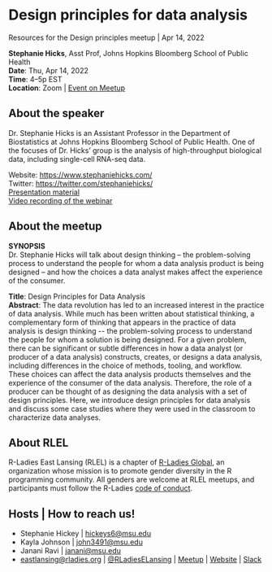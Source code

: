 # Design principles for data analysis
Resources for the Design principles meetup | Apr 14, 2022

**Stephanie Hicks**, Asst Prof, Johns Hopkins Bloomberg School of Public Health <br>
**Date**: Thu, Apr 14, 2022 <br>
**Time**: 4–5p EST <br>
**Location**: Zoom | [Event on Meetup](https://www.meetup.com/rladies-east-lansing/events/284104809)

## About the speaker
Dr. Stephanie Hicks is an Assistant Professor in the Department of Biostatistics at Johns Hopkins Bloomberg School of Public Health. One of the focuses of Dr. Hicks’ group is the analysis of high-throughput biological data, including single-cell RNA-seq data.

Website: https://www.stephaniehicks.com/ <br>
Twitter: https://twitter.com/stephaniehicks/ <br>
[Presentation material](https://github.com/rladies-eastlansing/2022-design_principles/blob/main/20220414-StephanieHicks-design_principles_data_analysis.pdf) <br>
[Video recording of the webinar](https://youtu.be/gicef6KeqpA)

## About the meetup
**SYNOPSIS** <br>
Dr. Stephanie Hicks will talk about design thinking – the problem-solving process to understand the people for whom a data analysis product is being designed – and how the choices a data analyst makes affect the experience of the consumer.

**Title**: Design Principles for Data Analysis <br>
**Abstract**: The data revolution has led to an increased interest in the practice of data analysis. While much has been written about statistical thinking, a complementary form of thinking that appears in the practice of data analysis is design thinking -- the problem-solving process to understand the people for whom a solution is being designed. For a given problem, there can be significant or subtle differences in how a data analyst (or producer of a data analysis) constructs, creates, or designs a data analysis, including differences in the choice of methods, tooling, and workflow. These choices can affect the data analysis products themselves and the experience of the consumer of the data analysis. Therefore, the role of a producer can be thought of as designing the data analysis with a set of design principles. Here, we introduce design principles for data analysis and discuss some case studies where they were used in the classroom to characterize data analyses.

## About RLEL
R-Ladies East Lansing (RLEL) is a chapter of [R-Ladies Global](//rladies.org), an organization whose mission is to promote gender diversity in the R programming community. All genders are welcome at RLEL meetups, and participants must follow the R-Ladies [code of conduct](https://guide.rladies.org/about/coc/). 


## Hosts | How to reach us!
- Stephanie Hickey | hickeys6@msu.edu
- Kayla Johnson | john3491@msu.edu
- Janani Ravi | janani@msu.edu
- eastlansing@rladies.org | [@RLadiesELansing](https://twitter.com/RLadiesELansing) | [Meetup](https://meetup.com/rladies-eastlansing) | [Website](https://rladies-eastlansing.github.io) | [Slack](https://rladies-eastlansing.slack.com)
